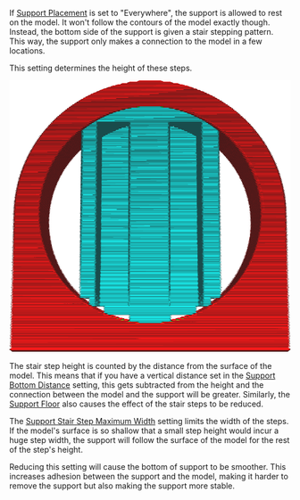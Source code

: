 If [Support Placement](support_type.md) is set to "Everywhere", the support is allowed to rest on the model. It won't follow the contours of the model exactly though. Instead, the bottom side of the support is given a stair stepping pattern. This way, the support only makes a connection to the model in a few locations.

This setting determines the height of these steps.

![Stair steps forming at the bottom of support](../images/support_bottom_stair_step_height.png)

The stair step height is counted by the distance from the surface of the model. This means that if you have a vertical distance set in the [Support Bottom Distance](support_bottom_distance.md) setting, this gets subtracted from the height and the connection between the model and the support will be greater. Similarly, the [Support Floor](support_bottom_enable.md) also causes the effect of the stair steps to be reduced.

The [Support Stair Step Maximum Width](support_bottom_stair_step_width.md) setting limits the width of the steps. If the model's surface is so shallow that a small step height would incur a huge step width, the support will follow the surface of the model for the rest of the step's height.

Reducing this setting will cause the bottom of support to be smoother. This increases adhesion between the support and the model, making it harder to remove the support but also making the support more stable.